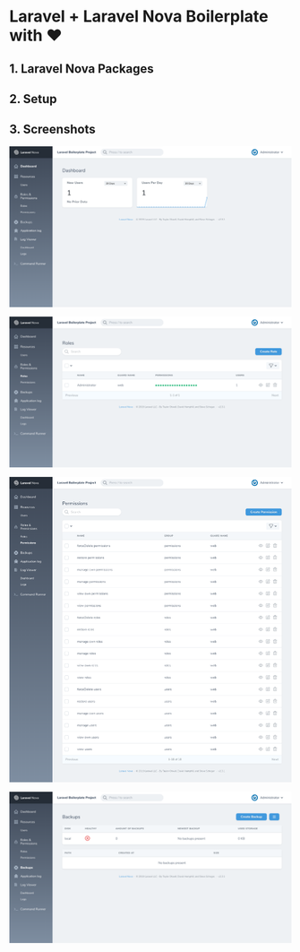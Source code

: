 # Laravel + Laravel Nova Boilerplate with ❤️

## 1. Laravel Nova Packages

## 2. Setup

## 3. Screenshots

![Dashboard](screenshots/screencapture-dashboard.png)

![Roles](screenshots/screencapture-roles.png)

![Permissions](screenshots/screencapture-permissions.png)

![Backup](screenshots/screencapture-backup.png)